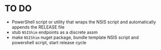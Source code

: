 TO DO
=====

- PowerShell script or utility that wraps the NSIS script and automatically appends the RELEASE file
- stub `NSIShim` endpoints as a discrete assm
- make `NSIShim` nuget package, bundle template NSIS script and powershell script, start release cycle

